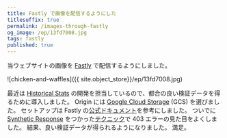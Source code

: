 ```yaml
---
title: Fastly で画像を配信するようにした
titlesuffix: true
permalink: /images-through-fastly
og_image: /ep/13fd7008.jpg
tags: fastly
published: true
---
```


当ウェブサイトの画像を [Fastly](/t/fastly) で配信するようにしました。

![chicken-and-waffles]({{ site.object_store}}/ep/13fd7008.jpg)

最近は [Historical Stats](https://docs.fastly.com/api/stats) の開発を担当しているので、都合の良い検証データを得るために導入しました。
Origin には [Google Cloud Storage](https://cloud.google.com/storage/) (GCS) を選びました。
セットアップは Fastly の[公式ドキュメント](https://docs.fastly.com/guides/integrations/google-cloud-storage)を参考にしました。
ついでに [Synthetic Response](https://docs.fastly.com/guides/basic-configuration/responses-tutorial) をつかった[テクニック](https://docs.fastly.com/guides/basic-configuration/creating-error-pages-with-custom-responses)で 403 エラーの見た目をよくしました。
結果、良い検証データが得られるようになりました。
満足。
